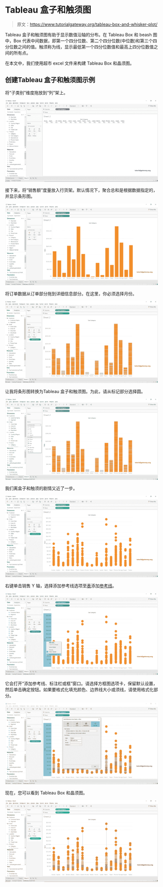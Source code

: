 # Tableau 盒子和触须图

> 原文：<https://www.tutorialgateway.org/tableau-box-and-whisker-plot/>

Tableau 盒子和触须图有助于显示数值沿轴的分布。在 Tableau Box 和 beash 图中，Box 代表中间数据，即第一个四分位数、第二个四分位数(中位数)和第三个四分位数之间的值。触须称为线，显示最低第一个四分位数值和最高上四分位数值之间的所有点。

在本文中，我们使用超市 excel 文件来构建 Tableau Box 和晶须图。

## 创建Tableau 盒子和触须图示例

将“子类别”维度拖放到“列”架上。

![Tableau Box and Whisker Plot 1](img/901ee86fa5bbbf7397d5cd1b57494727.png)

接下来，将“销售额”度量放入行货架。默认情况下，聚合总和是根据数据指定的，并显示条形图。

![Tableau Box and Whisker Plot 2](img/9436434971a9deda55810d0c747ce3dc.png)

将订单数据从订单部分拖到详细信息部分。在这里，你必须选择月份。

![Tableau Box and Whisker Plot 3](img/d42235b8e965d9cbf50a2109d622822c.png)

让我将条形图转换为Tableau 盒子和触须图。为此，请从标记部分选择圆。

![Tableau Box and Whisker plot 4](img/295a7709b18c96685c81562ea332a04d.png)

我们离盒子和触须的剧情又近了一步。

![Tableau Box and Whisker plot 5](img/22bcaa186817295b7a991a797041c3e3.png)

右键单击销售 Y 轴，选择添加参考线选项至[表](https://www.tutorialgateway.org/tableau/)添加[参考线](https://www.tutorialgateway.org/add-reference-lines-in-tableau/)。

![Tableau Box and Whisker plot 6](img/a6884f31c5655c9e8c15dc7bbdd6a747.png)

它会打开“添加参考线、标注栏或框”窗口。请选择方框图选项卡，保留默认设置，然后单击确定按钮。如果要格式化填充颜色、边界线大小或须线，请使用格式化部分。

![Tableau Box and Whisker plot 7](img/c765fa926c9ba58d3726520163f121a5.png)

现在，您可以看到 Tableau Box 和晶须图。

![Tableau Box and Whisker plot 8](img/e03086392bee22c6bd70d400f51a529f.png)